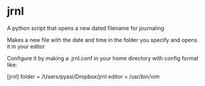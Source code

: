 jrnl
====

A python script that opens a new dated filename for journaling

Makes a new file with the date and time in the folder you specify and opens it in your editor

Configure it by making a .jrnl.conf in your home directory with config format like:

[jrnl]
folder = /Users/pyasi/Dropbox/jrnl
editor = /usr/bin/vim

